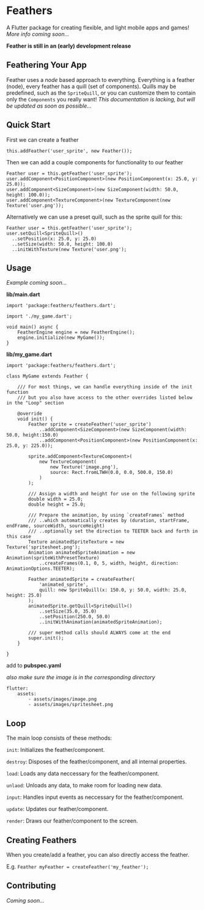 # Feathers

A Flutter package for creating flexible, and light mobile apps and games!  _More info coming soon..._

**Feather is still in an (early) development release**

## Feathering Your App

Feather uses a _node_ based approach to everything.  Everything is a feather (node), every feather has a quill (set of components).  Quills may be predefined, such as the `SpriteQuill`, or you can customize them to contain only the `Components` you really want!  _This documentation is lacking, but will be updated as soon as possible..._

## Quick Start

First we can create a feather

`this.addFeather('user_sprite', new Feather());`

Then we can add a couple components for functionality to our feather

```
Feather user = this.getFeather('user_sprite');
user.addComponent<PositionComponent>(new PositionComponent(x: 25.0, y: 25.0));
user.addComponent<SizeComponent>(new SizeComponent(width: 50.0, height: 100.0));
user.addComponent<TextureComponent>(new TextureComponent(new Texture('user.png'));
```

Alternatively we can use a preset quill, such as the sprite quill for this:

```
Feather user = this.getFeather('user_sprite');
user.setQuill<SpriteQuill>()
  ..setPosition(x: 25.0, y: 25.0)
  ..setSize(width: 50.0, height: 100.0)
  ..initWithTexture(new Texture('user.png');
```

## Usage

_Example coming soon..._

**lib/main.dart**
```
import 'package:feathers/feathers.dart';

import './my_game.dart';

void main() async {
    FeatherEngine engine = new FeatherEngine();
    engine.initialize(new MyGame());
}
```

**lib/my_game.dart**
```
import 'package:feathers/feathers.dart';

class MyGame extends Feather {

    /// For most things, we can handle everything inside of the init function
    /// but you also have access to the other overrides listed below in the "Loop" section

    @override
    void init() {
        Feather sprite = createFeather('user_sprite')
            ..addComponent<SizeComponent>(new SizeComponent(width: 50.0, height:150.0)
            ..addComponent<PositionComponent>(new PositionComponent(x: 25.0, y: 225.0));

        sprite.addComponent<TextureComponent>(
            new TextureComponent(
                new Texture('image.png'),
                source: Rect.fromLTWH(0.0, 0.0, 500.0, 150.0)
            )
        );

        /// Assign a width and height for use on the following sprite
        double width = 25.0;
        double height = 25.0;

        /// Prepare the animation, by using `createFrames` method
        /// ..which automatically creates by (duration, startFrame, endFrame, sourceWidth, sourceHeight)
        /// ..optionally set the direction to TEETER back and forth in this case
        Texture animatedSpriteTexture = new Texture('spritesheet.png');
        Animation animatedSpriteAnimation = new Animation(spriteWithPresetTexture)
            ..createFrames(0.1, 0, 5, width, height, direction: AnimationOptions.TEETER);

        Feather animatedSprite = createFeather(
            'animated_sprite',
            quill: new SpriteQuill(x: 150.0, y: 50.0, width: 25.0, height: 25.0)
        );
        animatedSprite.getQuill<SpriteQuill>()
            ..setSize(35.0, 35.0)
            ..setPosition(250.0, 50.0)
            ..initWithAnimation(animatedSpriteAnimation);

        /// super method calls should ALWAYS come at the end
        super.init();
    }
    
}
```

add to **pubspec.yaml**

_also make sure the image is in the corresponding directory_

```
flutter:
    assets:
        - assets/images/image.png
        - assets/images/spritesheet.png
```

## Loop

The main loop consists of these methods:

`init`: Initializes the feather/component.

`destroy`: Disposes of the feather/component, and all internal properties.

`load`: Loads any data neccessary for the feather/component.

`unlaod`: Unloads any data, to make room for loading new data.

`input`: Handles input events as neccessary for the feather/component.

`update`: Updates our feather/component.

`render`: Draws our feather/component to the screen.

## Creating Feathers

When you create/add a feather, you can also directly access the feather.

E.g. `Feather myFeather = createFeather('my_feather');`

## Contributing

_Coming soon..._
